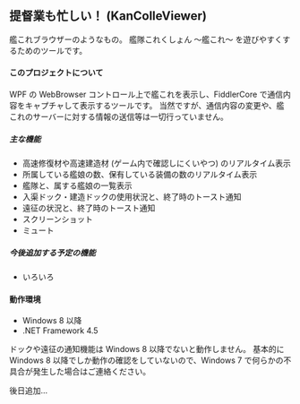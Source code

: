 提督業も忙しい！ (KanColleViewer)
--

艦これブラウザーのようなもの。
艦隊これくしょん ～艦これ～ を遊びやすくするためのツールです。


#### このプロジェクトについて
WPF の WebBrowser コントロール上で艦これを表示し、FiddlerCore で通信内容をキャプチャして表示するツールです。
当然ですが、通信内容の変更や、艦これのサーバーに対する情報の送信等は一切行っていません。

##### 主な機能
* 高速修復材や高速建造材 (ゲーム内で確認しにくいやつ) のリアルタイム表示
* 所属している艦娘の数、保有している装備の数のリアルタイム表示
* 艦隊と、属する艦娘の一覧表示
* 入渠ドック・建造ドックの使用状況と、終了時のトースト通知
* 遠征の状況と、終了時のトースト通知
* スクリーンショット
* ミュート

##### 今後追加する予定の機能
* いろいろ


#### 動作環境
* Windows 8 以降
* .NET Framework 4.5

ドックや遠征の通知機能は Windows 8 以降でないと動作しません。
基本的に Windows 8 以降でしか動作の確認をしていないので、Windows 7 で何らかの不具合が発生した場合はご連絡ください。



後日追加...
